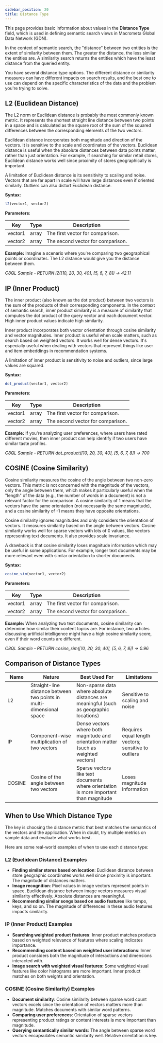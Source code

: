 ```yaml
---
sidebar_position: 20
title: Distance Type
---
```


This page provides basic information about values in the **Distance Type** field, which is used in defining semantic search views in Macrometa Global Data Network (GDN).

In the context of semantic search, the "distance" between two entities is the extent of similarity between them. The greater the distance, the less similar the entities are. A similarity search returns the entities which have the least distance from the queried entity.

You have several distance type options. The different distance or similarity measures can have different impacts on search results, and the best one to use can depend on the specific characteristics of the data and the problem you're trying to solve.

## L2 (Euclidean Distance)

The L2 norm or Euclidean distance is probably the most commonly known metric. It represents the shortest straight line distance between two points in a space and is calculated as the square root of the sum of the squared differences between the corresponding elements of the two vectors.

Euclidean distance incorporates both magnitude and direction of the vectors. It is sensitive to the scale and coordinates of the vectors. Euclidean distance is useful when the absolute distances between data points matter, rather than just orientation. For example, if searching for similar retail stores, Euclidean distance works well since proximity of stores geographically is important.

A limitation of Euclidean distance is its sensitivity to scaling and noise. Vectors that are far apart in scale will have large distances even if oriented similarly. Outliers can also distort Euclidean distance.

**Syntax:**

```js
l2(vector1, vector2)
```

**Parameters:**

| Key     | Type  | Description        |
|---------|-------|-------------------------------|
| vector1 | array | The first vector for comparison. |
| vector2 | array | The second vector for comparison. |

**Example:** Imagine a scenario where you're comparing two geographical points or coordinates. The L2 distance would give you the distance between them.

*C8QL Sample - RETURN l2([10, 20, 30, 40], [5, 6, 7, 8]) -> 42.11*

## IP (Inner Product)

The inner product (also known as the dot product) between two vectors is the sum of the products of their corresponding components. In the context of semantic search, inner product similarity is a measure of similarity that computes the dot product of the query vector and each document vector. High inner product values indicate high similarity.

Inner product incorporates both vector orientation through cosine similarity and vector magnitudes. Inner product is useful when scale matters, such as search based on weighted vectors. It works well for dense vectors. It's especially useful when dealing with vectors that represent things like user and item embeddings in recommendation systems.

A limitation of inner product is sensitivity to noise and outliers, since large values are squared.

**Syntax:**
```js
dot_product(vector1, vector2)
```

**Parameters:**

| Key     | Type  | Description        |
|---------|-------|-------------------------------|
| vector1 | array | The first vector for comparison. |
| vector2 | array | The second vector for comparison. |

**Example:** If you're analyzing user preferences, where users have rated different movies, then inner product can help identify if two users have similar taste profiles.

*C8QL Sample - RETURN dot_product([10, 20, 30, 40], [5, 6, 7, 8]) -> 700*

## COSINE (Cosine Similarity)

Cosine similarity measures the cosine of the angle between two non-zero vectors. This metric is not concerned with the magnitude of the vectors, only the angle between them, which makes it particularly useful when the "length" of the data (e.g., the number of words in a document) is not a relevant factor for the comparison. A cosine similarity of 1 means that the vectors have the same orientation (not necessarily the same magnitude), and a cosine similarity of -1 means they have opposite orientations.

Cosine similarity ignores magnitudes and only considers the orientation of vectors. It measures similarity based on the angle between vectors. Cosine similarity works well for sparse vectors with lots of 0 values, like vectors representing text documents. It also provides scale invariance.

A drawback is that cosine similarity loses magnitude information which may be useful in some applications. For example, longer text documents may be more relevant even with similar orientation to shorter documents.

**Syntax:**

```js
cosine_sim(vector1, vector2)
```

**Parameters:**

| Key     | Type  | Description        |
|---------|-------|-------------------------------|
| vector1 | array | The first vector for comparison. |
| vector2 | array | The second vector for comparison. |

**Example:** When analyzing two text documents, cosine similarity can determine how similar their content topics are. For instance, two articles discussing artificial intelligence might have a high cosine similarity score, even if their word counts are different.

*C8QL Sample - RETURN cosine_sim([10, 20, 30, 40], [5, 6, 7, 8]) -> 0.96*

## Comparison of Distance Types

| Name    | Nature           | Best Used For            | Limitations     |
|---------|------------------|--------------------------|-----------------|
| L2 | Straight-line distance between two points in multi-dimensional space | Non-sparse data where absolute distances are meaningful (such as geographic locations) | Sensitive to scaling and noise        |
| IP     | Component-wise multiplication of two vectors      | Dense vectors where both magnitude and orientation matter (such as weighted vectors) | Requires equal length vectors; sensitive to outliers |
| COSINE  | Cosine of the angle between two vectors           | Sparse vectors like text documents where orientation is more important than magnitude | Loses magnitude information           |

## When to Use Which Distance Type

The key is choosing the distance metric that best matches the semantics of the vectors and the application. When in doubt, try multiple metrics on sample data and evaluate what works best.

Here are some real-world examples of when to use each distance type:

### L2 (Euclidean Distance) Examples

- **Finding similar stores based on location**: Euclidean distance between store geographic coordinates works well since proximity is important. The magnitude of distances matters.
- **Image recognition**: Pixel values in image vectors represent points in space. Euclidean distance between image vectors measures visual similarity effectively. Absolute distances are meaningful.
- **Recommending similar songs based on audio features** like tempo, keys, and so on. The magnitude of differences in these audio features impacts similarity.

### IP (Inner Product) Examples

- **Searching weighted product features**: Inner product matches products based on weighted relevance of features where scaling indicates importance.
- **Recommending content based on weighted user interactions**: Inner product considers both the magnitude of interactions and dimensions interacted with.
- **Image search with weighted visual features**: Some weighted visual features like color histograms are more important. Inner product matches on both weights and orientation.

### COSINE (Cosine Similarity) Examples

- **Document similarity**: Cosine similarity between sparse word count vectors excels since the orientation of vectors matters more than magnitude. Matches documents with similar word patterns.
- **Comparing user preferences**: Orientation of sparse vectors representing product ratings or content interests is more important than magnitude.
- **Querying semantically similar words**: The angle between sparse word vectors encapsulates semantic similarity well. Relative orientation is key.
